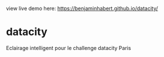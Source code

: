 view live demo here: https://benjaminhabert.github.io/datacity/

# datacity
Eclairage intelligent pour le challenge datacity Paris
